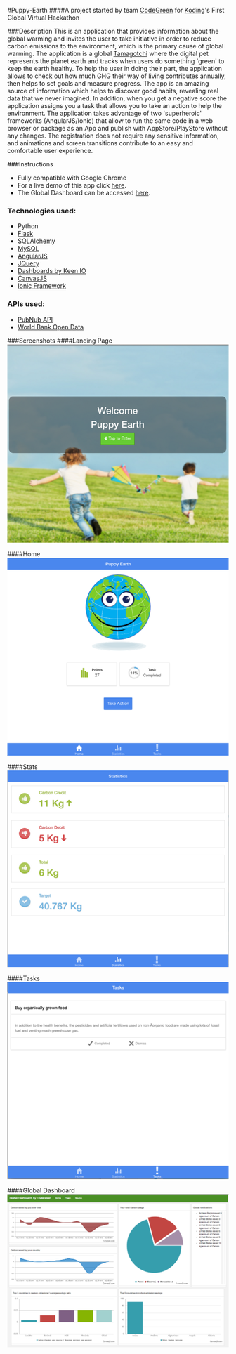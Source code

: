 #Puppy-Earth
####A project started by team [CodeGreen](https://github.com/koding/global.hackathon/blob/master/Teams/CodeGreen/ABOUT.md) for [Koding](https://koding.com/)'s First Global Virtual Hackathon

###Description
This is an application that provides information about the global warming and invites the user to take initiative in order to reduce carbon emissions to the environment, which is the primary cause of global warming. The application is a global [Tamagotchi](http://en.wikipedia.org/wiki/Tamagotchi) where the digital pet represents the planet earth and tracks when users do something 'green' to keep the earth healthy. To help the user in doing their part, the application allows to check out how much GHG their way of living contributes annually, then helps to set goals and measure progress. The app is an amazing source of information which helps to discover good habits, revealing real data that we never imagined. In addition, when you get a negative score the application assigns you a task that allows you to take an action to help the environment. The application takes advantage of two 'superheroic' frameworks (AngularJS/Ionic) that allow to run the same code in a web browser or package as an App and publish with AppStore/PlayStore without any changes. The registration does not require any sensitive information, and animations and screen transitions contribute to an easy and comfortable user experience.

###Instructions
* Fully compatible with Google Chrome
* For a live demo of this app click [here](http://umkkeb295ebf.madytyoo.koding.io/app/).
* The Global Dashboard can be accessed [here](http://udkkb47b1650.dimuthuupe.koding.io/dashboard/).

### Technologies used:
* Python
* [Flask](http://flask.pocoo.org/)
* [SQLAlchemy](http://www.sqlalchemy.org/)
* [MySQL](http://dev.mysql.com/)
* [AngularJS](http://ww.angularjs.org/)
* [JQuery](http://ww.jquery.org/)
* [Dashboards by Keen IO](https://github.com/keen/dashboards)
* [CanvasJS](http://canvasjs.com/)
* [Ionic Framework](http://ionicframework.com/)

### APIs used:
* [PubNub API](http://www.pubnub.com/)
* [World Bank Open Data](http://data.worldbank.org/)

###Screenshots
####Landing Page
![Landing Page](https://raw.githubusercontent.com/DImuthuUpe/code-green-hackathon/master/app/img/screenshots/landing.png "Landing Page")

####Home
![Home Page](https://raw.githubusercontent.com/DImuthuUpe/code-green-hackathon/master/app/img/screenshots/home_2.png "Home Page")

####Stats
![Stats Page](https://raw.githubusercontent.com/DImuthuUpe/code-green-hackathon/master/app/img/screenshots/stats_good.png "Stats Page")

####Tasks
![Tasks Page](https://raw.githubusercontent.com/DImuthuUpe/code-green-hackathon/master/app/img/screenshots/tasks_2.png "Tasks Page")

####Global Dashboard
![Global Dashboard](https://raw.githubusercontent.com/DImuthuUpe/code-green-hackathon/master/app/img/screenshots/global_dashboard.png "Global Dashboard")

